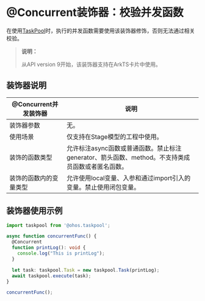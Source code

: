 # \@Concurrent装饰器：校验并发函数

在使用[TaskPool](../reference/apis/js-apis-taskpool.md)时，执行的并发函数需要使用该装饰器修饰，否则无法通过相关校验。


> **说明：**
>
> 从API version 9开始，该装饰器支持在ArkTS卡片中使用。


## 装饰器说明
| \@Concurrent并发装饰器 | 说明                                                                                       |
| --------------------- | ------------------------------------------------------------------------------------------ |
| 装饰器参数             | 无。                                                                                       |
| 使用场景               | 仅支持在Stage模型的工程中使用。                                                              |
| 装饰的函数类型         | 允许标注async函数或普通函数。禁止标注generator、箭头函数、method。不支持类成员函数或者匿名函数。  |
| 装饰的函数内的变量类型  | 允许使用local变量、入参和通过import引入的变量。禁止使用闭包变量。                               |


## 装饰器使用示例
  ```ts
  import taskpool from '@ohos.taskpool';

  async function concurrentFunc() {
    @Concurrent
    function printLog(): void {
      console.log("This is printLog");
    }

    let task: taskpool.Task = new taskpool.Task(printLog);
    await taskpool.execute(task);
  }

  concurrentFunc();
  ```